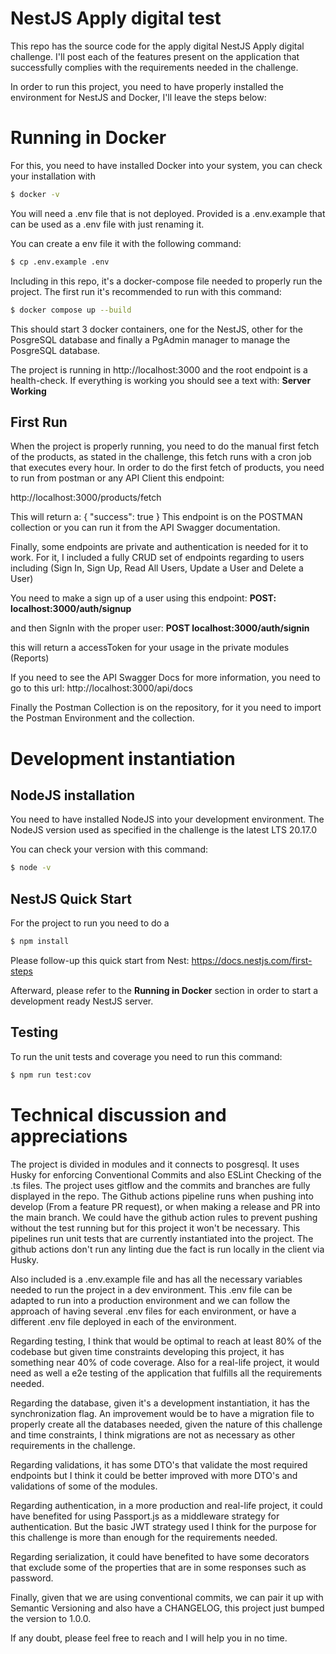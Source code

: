 # NestJS Apply digital test

This repo has the source code for the apply digital NestJS Apply digital challenge. I'll post each of the features present on the application that successfully complies with the requirements needed in the challenge.

In order to run this project, you need to have properly installed the environment for NestJS and Docker, I'll leave the steps below:

# Running in Docker

For this, you need to have installed Docker into your system, you can check your installation with

```bash
$ docker -v
```

You will need a .env file that is not deployed. Provided is a .env.example that can be used as a .env file with just renaming it.

You can create a env file it with the following command:

```bash
$ cp .env.example .env
```

Including in this repo, it's a docker-compose file needed to properly run the project.
The first run it's recommended to run with this command:

```bash
$ docker compose up --build
```

This should start 3 docker containers, one for the NestJS, other for the PosgreSQL database and finally a PgAdmin manager to manage the PosgreSQL database.

The project is running in http://localhost:3000 and the root endpoint is a health-check. If everything is working you should see a text with:
**Server Working**

## First Run

When the project is properly running, you need to do the manual first fetch of the products, as stated in the challenge, this fetch runs with a cron job that executes every hour. In order to do the first fetch of products, you need to run from postman or any API Client this endpoint:

http://localhost:3000/products/fetch

This will return a:
{
"success": true
}
This endpoint is on the POSTMAN collection or you can run it from the API Swagger documentation.

Finally, some endpoints are private and authentication is needed for it to work.
For it, I included a fully CRUD set of endpoints regarding to users including (Sign In, Sign Up, Read All Users, Update a User and Delete a User)

You need to make a sign up of a user using this endpoint:
**POST: localhost:3000/auth/signup**

and then SignIn with the proper user:
**POST localhost:3000/auth/signin**

this will return a accessToken for your usage in the private modules (Reports)

If you need to see the API Swagger Docs for more information, you need to go to this url:
http://localhost:3000/api/docs

Finally the Postman Collection is on the repository, for it you need to import the Postman Environment and the collection.

# Development instantiation

## NodeJS installation

You need to have installed NodeJS into your development environment. The NodeJS version used as specified in the challenge is the latest LTS 20.17.0

You can check your version with this command:

```bash
$ node -v
```

## NestJS Quick Start

For the project to run you need to do a

```bash
$ npm install
```

Please follow-up this quick start from Nest:
https://docs.nestjs.com/first-steps

Afterward, please refer to the **Running in Docker** section in order to start a development ready NestJS server.

## Testing

To run the unit tests and coverage you need to run this command:

```bash
$ npm run test:cov
```

# Technical discussion and appreciations

The project is divided in modules and it connects to posgresql. It uses Husky for enforcing Conventional Commits and also ESLint Checking of the .ts files. The project uses gitflow and the commits and branches are fully displayed in the repo. The Github actions pipeline runs when pushing into develop (From a feature PR request), or when making a release and PR into the main branch. We could have the github action rules to prevent pushing without the test running but for this project it won't be necessary. This pipelines run unit tests that are currently instantiated into the project. The github actions don't run any linting due the fact is run locally in the client via Husky.

Also included is a .env.example file and has all the necessary variables needed to run the project in a dev environment. This .env file can be adapted to run into a production environment and we can follow the approach of having several .env files for each environment, or have a different .env file deployed in each of the environment.

Regarding testing, I think that would be optimal to reach at least 80% of the codebase but given time constraints developing this project, it has something near 40% of code coverage. Also for a real-life project, it would need as well a e2e testing of the application that fulfills all the requirements needed.

Regarding the database, given it's a development instantiation, it has the synchronization flag. An improvement would be to have a migration file to properly create all the databases needed, given the nature of this challenge and time constraints, I think migrations are not as necessary as other requirements in the challenge.

Regarding validations, it has some DTO's that validate the most required endpoints but I think it could be better improved with more DTO's and validations of some of the modules.

Regarding authentication, in a more production and real-life project, it could have benefited for using Passport.js as a middleware strategy for authentication. But the basic JWT strategy used I think for the purpose for this challenge is more than enough for the requirements needed.

Regarding serialization, it could have benefited to have some decorators that exclude some of the properties that are in some responses such as password.

Finally, given that we are using conventional commits, we can pair it up with Semantic Versioning and also have a CHANGELOG, this project just bumped the version to 1.0.0.

If any doubt, please feel free to reach and I will help you in no time.
